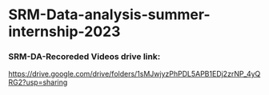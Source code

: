 # SRM-Data-analysis-summer-internship-2023



### SRM-DA-Recoreded Videos drive link: 
https://drive.google.com/drive/folders/1sMJwjyzPhPDL5APB1EDj2zrNP_4yQRG2?usp=sharing

